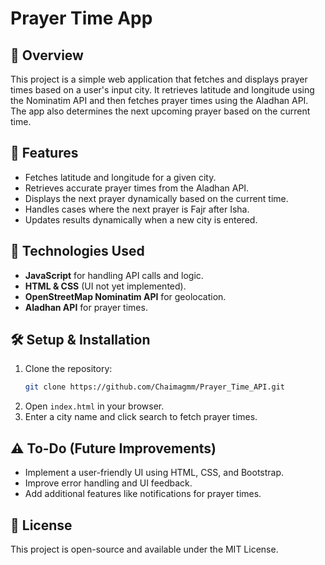 # Prayer Time App

## 📌 Overview
This project is a simple web application that fetches and displays prayer times based on a user's input city. It retrieves latitude and longitude using the Nominatim API and then fetches prayer times using the Aladhan API. The app also determines the next upcoming prayer based on the current time.

## 🚀 Features
- Fetches latitude and longitude for a given city.
- Retrieves accurate prayer times from the Aladhan API.
- Displays the next prayer dynamically based on the current time.
- Handles cases where the next prayer is Fajr after Isha.
- Updates results dynamically when a new city is entered.

## 🔧 Technologies Used
- **JavaScript** for handling API calls and logic.
- **HTML & CSS** (UI not yet implemented).
- **OpenStreetMap Nominatim API** for geolocation.
- **Aladhan API** for prayer times.

## 🛠 Setup & Installation
1. Clone the repository:
   ```sh
   git clone https://github.com/Chaimagmm/Prayer_Time_API.git
   ```
2. Open `index.html` in your browser.
3. Enter a city name and click search to fetch prayer times.

## ⚠️ To-Do (Future Improvements)
- Implement a user-friendly UI using HTML, CSS, and Bootstrap.
- Improve error handling and UI feedback.
- Add additional features like notifications for prayer times.

## 📜 License
This project is open-source and available under the MIT License.

